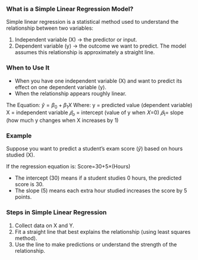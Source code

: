 ### What is a Simple Linear Regression Model?

Simple linear regression is a statistical method used to understand the relationship between two variables:
1. Independent variable (X) → the predictor or input.
2. Dependent variable (y) → the outcome we want to predict.
The model assumes this relationship is approximately a straight line.

### When to Use It

- When you have one independent variable (X) and want to predict its effect on one dependent variable (y).
- When the relationship appears roughly linear.

The Equation: $\hat{y} = \beta_0 + \beta_1 X$
Where:
y = predicted value (dependent variable)
X = independent variable
$𝛽_o$ = intercept (value of y when  𝑋=0)
$𝛽_1$= slope (how much y changes when X increases by 1)

### Example

Suppose you want to predict a student’s exam score ($\hat{y}$) based on hours studied (X).

If the regression equation is: Score=30+5×(Hours)

- The intercept (30)  means if a student studies 0 hours, the predicted score is 30.
- The slope (5) means each extra hour studied increases the score by 5 points.

### Steps in Simple Linear Regression

1. Collect data on X and Y.
2. Fit a straight line that best explains the relationship (using least squares method).
3. Use the line to make predictions or understand the strength of the relationship.

